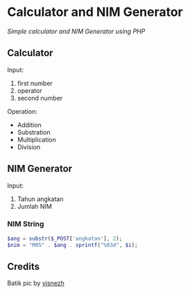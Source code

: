 # Calculator and NIM Generator

_Simple calculator and NIM Generator using PHP_

## Calculator
Input:
1. first number
1. operator
1. second number

Operation:
* Addition
* Substration
* Multiplication
* Division

## NIM Generator
Input:
1. Tahun angkatan
1. Jumlah NIM

### NIM String
```php
$ang = substr($_POST['angkatan'], 2);
$nim = "M05" . $ang . sprintf("%03d", $i);
```

## Credits
Batik pic by [visnezh](https://www.freepik.com/vectors/background/)